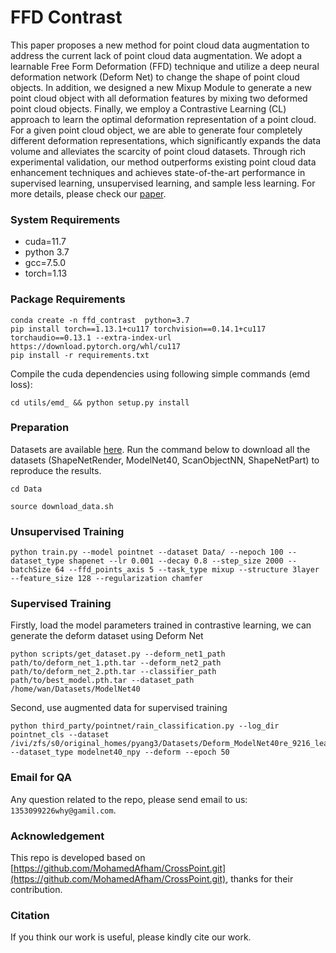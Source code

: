 # FFD Contrast

This paper proposes a new method for point cloud data augmentation to address the current lack of point cloud data augmentation. We adopt a learnable Free Form Deformation (FFD) technique and utilize a deep neural deformation network (Deform Net) to change the shape of point cloud objects. In addition, we designed a new Mixup Module to generate a new point cloud object with all deformation features by mixing two deformed point cloud objects. Finally, we employ a Contrastive Learning (CL) approach to learn the optimal deformation representation of a point cloud. For a given point cloud object, we are able to generate four completely different deformation representations, which significantly expands the data volume and alleviates the scarcity of point cloud datasets. Through rich experimental validation, our method outperforms existing point cloud data enhancement techniques and achieves state-of-the-art performance in supervised learning, unsupervised learning, and sample less learning.
For more details, please check our [paper]().




### System Requirements

   * cuda=11.7
   * python 3.7
   * gcc=7.5.0
   * torch=1.13

### Package Requirements

```
conda create -n ffd_contrast  python=3.7
pip install torch==1.13.1+cu117 torchvision==0.14.1+cu117 torchaudio==0.13.1 --extra-index-url https://download.pytorch.org/whl/cu117
pip install -r requirements.txt
```

Compile the cuda dependencies using following simple commands (emd loss):
```
cd utils/emd_ && python setup.py install 
```


### Preparation



Datasets are available [here](https://drive.google.com/drive/folders/1dAH9R3XDV0z69Bz6lBaftmJJyuckbPmR). Run the command below to download all the datasets (ShapeNetRender, ModelNet40, ScanObjectNN, ShapeNetPart) to reproduce the results.

```
cd Data

source download_data.sh
```

### Unsupervised Training

```
python train.py --model pointnet --dataset Data/ --nepoch 100 --dataset_type shapenet --lr 0.001 --decay 0.8 --step_size 2000 --batchSize 64 --ffd_points_axis 5 --task_type mixup --structure 3layer --feature_size 128 --regularization chamfer
```


### Supervised Training

Firstly, load the model parameters trained in contrastive learning, we can generate the deform dataset using Deform Net
```
python scripts/get_dataset.py --deform_net1_path path/to/deform_net_1.pth.tar --deform_net2_path path/to/deform_net_2.pth.tar --classifier_path path/to/best_model.pth.tar --dataset_path /home/wan/Datasets/ModelNet40
```

Second, use augmented data for supervised training


```
python third_party/pointnet/rain_classification.py --log_dir pointnet_cls --dataset /ivi/zfs/s0/original_homes/pyang3/Datasets/Deform_ModelNet40re_9216_learnable_64 --dataset_type modelnet40_npy --deform --epoch 50
```


### Email for QA

Any question related to the repo, please send email to us: ```1353099226why@gamil.com```.


### Acknowledgement

This repo is developed based on [https://github.com/MohamedAfham/CrossPoint.git](https://github.com/MohamedAfham/CrossPoint.git), thanks for their contribution.

### Citation

If you think our work is useful, please kindly cite our work.






